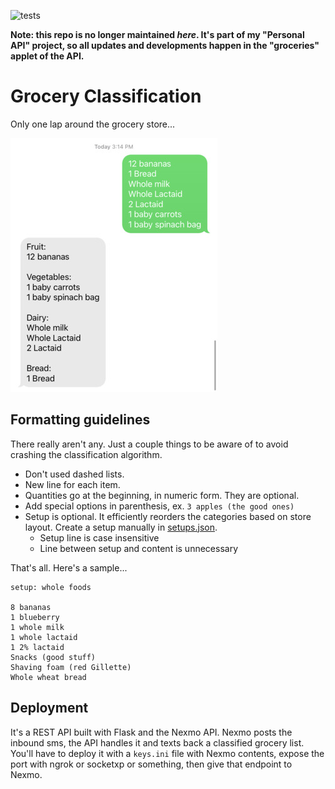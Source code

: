 ![tests](https://github.com/preritdas/grocery-classifier/actions/workflows/pytest.yml/badge.svg)

**Note: this repo is no longer maintained *here*. It's part of my "Personal API" project, so all updates and developments happen in the "groceries" applet of the API.**

# Grocery Classification

Only one lap around the grocery store...

![class](readme-content/class.jpeg)

## Formatting guidelines

There really aren't any. Just a couple things to be aware of to avoid crashing the classification algorithm. 

- Don't used dashed lists. 
- New line for each item.
- Quantities go at the beginning, in numeric form. They are optional.
- Add special options in parenthesis, ex. `3 apples (the good ones)`
- Setup is optional. It efficiently reorders the categories based on store layout. Create a setup manually in [setups.json](setups.json).
  - Setup line is case insensitive
  - Line between setup and content is unnecessary

That's all. Here's a sample...

```text
setup: whole foods

8 bananas
1 blueberry
1 whole milk
1 whole lactaid
1 2% lactaid
Snacks (good stuff)
Shaving foam (red Gillette)
Whole wheat bread
```


## Deployment

It's a REST API built with Flask and the Nexmo API. Nexmo posts the inbound sms, the API handles it and texts back a classified grocery list. You'll have to deploy it with a `keys.ini` file with Nexmo contents, expose the port with ngrok or socketxp or something, then give that endpoint to Nexmo.
